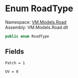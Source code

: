 # <a id="VM_Models_Road_RoadType"></a> Enum RoadType

Namespace: [VM.Models.Road](VM.Models.Road.md)  
Assembly: VM.Models.Road.dll  

```csharp
public enum RoadType
```

## Fields

`Patch = 1` 

`UV = 0` 

